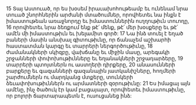 15 Տայ Աստուած, որ ես խօսեմ իրաւախոհութեամբ
եւ ունենամ նրա տուած շնորհներին արժանի մտածումներ,
որովհետեւ նա ինքն է իմաստութեան առաջնորդը եւ իմաստուններին ուղղութիւն տուողը,
16 որովհետեւ նրա ձեռքում ենք թէ՛ մենք, թէ՛ մեր խօսքերը
եւ թէ՛ ամէն մի իմաստութիւն եւ խելամիտ գործ:
17 Նա ինձ տուել է եղած բաների մասին անսխալ գիտութիւնը,
որ ճանաչեմ աշխարհի հաստատման կարգը եւ տարրերի ներգործութիւնը,
18 ժամանակների սկիզբը, վախճանը եւ միջին մասը,
արեգակի շրջանների փոփոխութիւնները եւ եղանակների շրջադարձերը,
19 տարրերի պտոյտներն ու աստղերի դիրքերը,
20 անասունների բարքերը եւ գազանների գազանային յատկանիշները,
հողմերի շարժումներն ու մարդկանց մտքերը,
տունկերի ձեւափոխութիւններն ու արմատների զօրութիւնը:
21 Ես իմացայ այն ամէնը, ինչ ծածուկ էր կամ բացայայտ,
որովհետեւ իմաստութիւնը, որ բոլորի ճարտարապետն է, ուսուցանեց ինձ:
